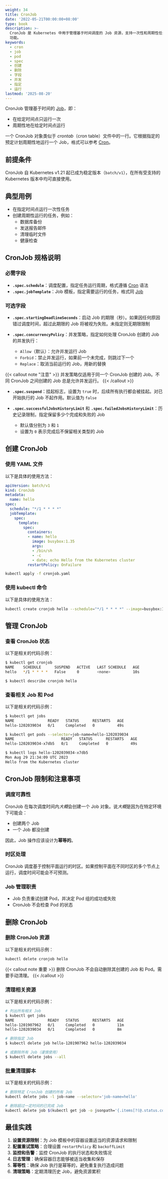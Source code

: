```yaml
---
weight: 34
title: CronJob
date: '2022-05-21T00:00:00+08:00'
type: book
description: >-
  CronJob 是 Kubernetes 中用于管理基于时间调度的 Job 资源，支持一次性和周期性任务执行，类似于 Linux 系统中的 crontab
  功能。
keywords:
  - cron
  - job
  - pod
  - spec
  - 创建
  - 删除
  - 字段
  - 并发
  - 指定
  - 运行
lastmod: '2025-08-20'
---
```


CronJob 管理基于时间的 [Job](https://kubernetes.io/docs/concepts/workloads/controllers/job/)，即：

- 在给定时间点只运行一次
- 周期性地在给定时间点运行

一个 CronJob 对象类似于 *crontab*（cron table）文件中的一行。它根据指定的预定计划周期性地运行一个 Job，格式可以参考 [Cron](https://en.wikipedia.org/wiki/Cron)。

## 前提条件

CronJob 自 Kubernetes v1.21 起已成为稳定版本（`batch/v1`），在所有受支持的 Kubernetes 版本中均可直接使用。

## 典型用例

- 在指定时间点运行一次性任务
- 创建周期性运行的任务，例如：
  - 数据库备份
  - 发送报告邮件
  - 清理临时文件
  - 健康检查

## CronJob 规格说明

### 必需字段

- **`.spec.schedule`**：调度配置，指定任务运行周期，格式遵循 [Cron](https://en.wikipedia.org/wiki/Cron) 语法
- **`.spec.jobTemplate`**：Job 模板，指定需要运行的任务，格式同 [Job](../job)

### 可选字段

- **`.spec.startingDeadlineSeconds`**：启动 Job 的期限（秒）。如果因任何原因错过调度时间，超过此期限的 Job 将被视为失败。未指定则无期限限制

- **`.spec.concurrencyPolicy`**：并发策略，指定如何处理 CronJob 创建的 Job 的并发执行：
  - `Allow`（默认）：允许并发运行 Job
  - `Forbid`：禁止并发运行，如果前一个未完成，则跳过下一个
  - `Replace`：取消当前运行的 Job，用新的替换

{{< callout note "注意"  >}}
并发策略仅适用于同一个 CronJob 创建的 Job。不同 CronJob 之间创建的 Job 总是允许并发运行。
{{< /callout >}}

- **`.spec.suspend`**：挂起标志，设置为 `true` 时，后续所有执行都会被挂起。对已开始执行的 Job 不起作用。默认值为 `false`

- **`.spec.successfulJobsHistoryLimit`** 和 **`.spec.failedJobsHistoryLimit`**：历史记录限制，指定保留多少个完成和失败的 Job
  - 默认值分别为 `3` 和 `1`
  - 设置为 `0` 表示完成后不保留相关类型的 Job

## 创建 CronJob

### 使用 YAML 文件

以下是具体的使用方法：

```yaml
apiVersion: batch/v1
kind: CronJob
metadata:
  name: hello
spec:
  schedule: "*/1 * * * *"
  jobTemplate:
    spec:
      template:
        spec:
          containers:
          - name: hello
            image: busybox:1.35
            args:
            - /bin/sh
            - -c
            - date; echo Hello from the Kubernetes cluster
          restartPolicy: OnFailure
```

```bash
kubectl apply -f cronjob.yaml
```

### 使用 kubectl 命令

以下是具体的使用方法：

```bash
kubectl create cronjob hello --schedule="*/1 * * * *" --image=busybox:1.35 -- /bin/sh -c "date; echo Hello from the Kubernetes cluster"
```

## 管理 CronJob

### 查看 CronJob 状态

以下是相关的代码示例：

```bash
$ kubectl get cronjob
NAME    SCHEDULE      SUSPEND   ACTIVE   LAST SCHEDULE   AGE
hello   */1 * * * *   False     0        <none>          10s

$ kubectl describe cronjob hello
```

### 查看相关 Job 和 Pod

以下是相关的代码示例：

```bash
$ kubectl get jobs
NAME               READY   STATUS      RESTARTS   AGE
hello-1202039034   0/1     Completed   0          49s

$ kubectl get pods --selector=job-name=hello-1202039034
NAME                     READY   STATUS      RESTARTS   AGE
hello-1202039034-x7db5   0/1     Completed   0          49s

$ kubectl logs hello-1202039034-x7db5
Mon Aug 29 21:34:09 UTC 2023
Hello from the Kubernetes cluster
```

## CronJob 限制和注意事项

### 调度可靠性

CronJob 在每次调度时间内*大概*会创建一个 Job 对象。说*大概*是因为在特定环境下可能会：

- 创建两个 Job
- 一个 Job 都没创建

因此，Job 操作应该设计为**幂等的**。

### 时区处理

CronJob 调度基于控制平面运行的时区。如果控制平面在不同时区的多个节点上运行，调度时间可能会不可预测。

### Job 管理职责

- Job 负责重试创建 Pod，并决定 Pod 组的成功或失败
- CronJob 不会检查 Pod 的状态

## 删除 CronJob

### 删除 CronJob 资源

以下是相关的代码示例：

```bash
kubectl delete cronjob hello
```

{{< callout note 重要  >}}
删除 CronJob 不会自动删除其创建的 Job 和 Pod。需要手动清理。
{{< /callout >}}

### 清理相关资源

以下是相关的代码示例：

```bash
# 列出所有相关 Job
$ kubectl get jobs
NAME               READY   STATUS      RESTARTS   AGE
hello-1201907962   0/1     Completed   0          11m
hello-1202039034   0/1     Completed   0          8m

# 删除指定 Job
$ kubectl delete job hello-1201907962 hello-1202039034

# 或删除所有 Job（谨慎使用）
$ kubectl delete jobs --all
```

### 批量清理脚本

以下是相关的代码示例：

```bash
# 删除特定 CronJob 创建的所有 Job
kubectl delete jobs -l job-name --selector='job-name=hello'

# 删除超过一定时间的已完成 Job
kubectl delete job $(kubectl get job -o jsonpath='{.items[?(@.status.conditions[0].type=="Complete")].metadata.name}')
```

## 最佳实践

1. **设置资源限制**：为 Job 模板中的容器设置适当的资源请求和限制
2. **配置重试策略**：合理设置 `restartPolicy` 和 `backoffLimit`
3. **监控和告警**：监控 CronJob 的执行状态和失败情况
4. **日志管理**：确保容器日志能够被适当收集和保存
5. **幂等性**：确保 Job 执行是幂等的，避免重复执行造成问题
6. **清理策略**：定期清理历史 Job，避免资源累积
